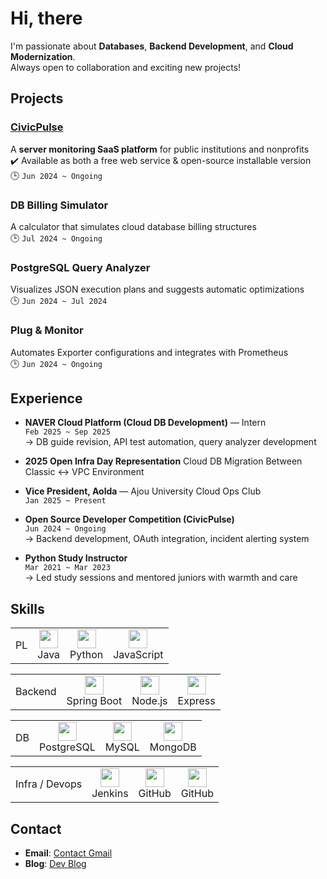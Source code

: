 # Hi, there    
I'm passionate about **Databases**, **Backend Development**, and **Cloud Modernization**.  
Always open to collaboration and exciting new projects!

## Projects

### [CivicPulse](https://github.com/yejinj/CivicPulse)  
A **server monitoring SaaS platform** for public institutions and nonprofits  
✔️ Available as both a free web service & open-source installable version  
🕒 `Jun 2024 ~ Ongoing`

### DB Billing Simulator  
A calculator that simulates cloud database billing structures  
🕒 `Jul 2024 ~ Ongoing`

### PostgreSQL Query Analyzer  
Visualizes JSON execution plans and suggests automatic optimizations  
🕒 `Jun 2024 ~ Jul 2024`

### Plug & Monitor  
Automates Exporter configurations and integrates with Prometheus  
🕒 `Jun 2024 ~ Ongoing`

## Experience

- **NAVER Cloud Platform (Cloud DB Development)** — Intern  
  `Feb 2025 ~ Sep 2025`  
  → DB guide revision, API test automation, query analyzer development


- **2025 Open Infra Day Representation**
  Cloud DB Migration Between Classic <-> VPC Environment


- **Vice President, Aolda** — Ajou University Cloud Ops Club  
  `Jan 2025 ~ Present`

- **Open Source Developer Competition (CivicPulse)**  
  `Jun 2024 ~ Ongoing`  
  → Backend development, OAuth integration, incident alerting system

- **Python Study Instructor**  
  `Mar 2021 ~ Mar 2023`  
  → Led study sessions and mentored juniors with warmth and care

## Skills

<table><tr>
  <td align="center">
    PL
  </td>
  <td align="center">
    <img src="https://cdn.jsdelivr.net/gh/devicons/devicon/icons/java/java-original.svg" width="30"/><br/>Java
  </td>
  <td align="center">
    <img src="https://cdn.jsdelivr.net/gh/devicons/devicon/icons/python/python-original.svg" width="30"/><br/>Python
  </td>
  <td align="center">
    <img src="https://cdn.jsdelivr.net/gh/devicons/devicon/icons/javascript/javascript-original.svg" width="30"/><br/>JavaScript
  </td>
</tr></table>

<table><tr>
  <td align="center">
    Backend
  </td>
  <td align="center">
    <img src="https://cdn.jsdelivr.net/gh/devicons/devicon/icons/spring/spring-original.svg" width="30"/><br/>Spring Boot
  </td>
  <td align="center">
    <img src="https://cdn.jsdelivr.net/gh/devicons/devicon/icons/nodejs/nodejs-original.svg" width="30"/><br/>Node.js
  </td>
  <td align="center">
    <img src="https://cdn.jsdelivr.net/gh/devicons/devicon/icons/express/express-original.svg" width="30"/><br/>Express
  </td>
</tr></table>

<table><tr>
  <td align="center">
    DB
  </td>
  <td align="center">
    <img src="https://cdn.jsdelivr.net/gh/devicons/devicon/icons/postgresql/postgresql-original.svg" width="30"/><br/>PostgreSQL
  </td>
  <td align="center">
    <img src="https://cdn.jsdelivr.net/gh/devicons/devicon/icons/mysql/mysql-original.svg" width="30"/><br/>MySQL
  </td>
  <td align="center">
    <img src="https://cdn.jsdelivr.net/gh/devicons/devicon/icons/mongodb/mongodb-original.svg" width="30"/><br/>MongoDB
  </td>
</tr></table>

<table><tr>
  <td align="center">
    Infra / Devops
  </td>
  <td align="center">
    <img src="https://cdn.jsdelivr.net/gh/devicons/devicon/icons/jenkins/jenkins-original.svg" width="30"/><br/>Jenkins
  </td>
  <td align="center">
    <img src="https://cdn.jsdelivr.net/gh/devicons/devicon/icons/github/github-original.svg" width="30"/><br/>GitHub
  </td>
  <td align="center">
    <img src="https://cdn.jsdelivr.net/gh/devicons/devicon/icons/docker/docker-original.svg" width="30"/><br/>GitHub
  </td>
</tr></table>


## Contact

- **Email**: [Contact Gmail](sitting077@gmail.com)  
- **Blog**: [Dev Blog](https://blog.naver.com/yeveloper)
